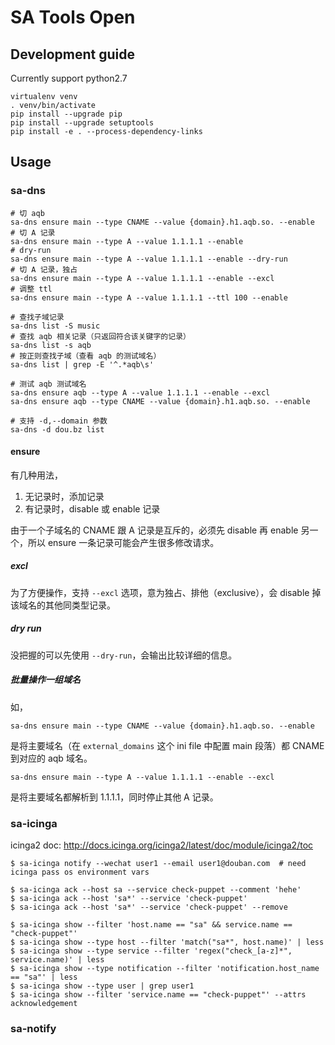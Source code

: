 # SA Tools Open


## Development guide

Currently support python2.7

```
virtualenv venv
. venv/bin/activate
pip install --upgrade pip
pip install --upgrade setuptools
pip install -e . --process-dependency-links
```

## Usage

### sa-dns

```
# 切 aqb
sa-dns ensure main --type CNAME --value {domain}.h1.aqb.so. --enable
# 切 A 记录
sa-dns ensure main --type A --value 1.1.1.1 --enable
# dry-run
sa-dns ensure main --type A --value 1.1.1.1 --enable --dry-run
# 切 A 记录，独占
sa-dns ensure main --type A --value 1.1.1.1 --enable --excl
# 调整 ttl
sa-dns ensure main --type A --value 1.1.1.1 --ttl 100 --enable

# 查找子域记录
sa-dns list -S music
# 查找 aqb 相关记录（只返回符合该关键字的记录）
sa-dns list -s aqb
# 按正则查找子域（查看 aqb 的测试域名）
sa-dns list | grep -E '^.*aqb\s'

# 测试 aqb 测试域名
sa-dns ensure aqb --type A --value 1.1.1.1 --enable --excl
sa-dns ensure aqb --type CNAME --value {domain}.h1.aqb.so. --enable

# 支持 -d,--domain 参数
sa-dns -d dou.bz list
```

#### ensure

有几种用法，

1. 无记录时，添加记录
2. 有记录时，disable 或 enable 记录

由于一个子域名的 CNAME 跟 A 记录是互斥的，必须先 disable 再 enable 另一个，所以 ensure 一条记录可能会产生很多修改请求。

##### excl

为了方便操作，支持 `--excl` 选项，意为独占、排他（exclusive），会 disable 掉该域名的其他同类型记录。

##### dry run

没把握的可以先使用 `--dry-run`，会输出比较详细的信息。

##### 批量操作一组域名

如，

`sa-dns ensure main --type CNAME --value {domain}.h1.aqb.so. --enable`

是将主要域名（在 `external_domains` 这个 ini file 中配置 main 段落）都 CNAME 到对应的 aqb 域名。

`sa-dns ensure main --type A --value 1.1.1.1 --enable --excl`

是将主要域名都解析到 1.1.1.1，同时停止其他 A 记录。

### sa-icinga

icinga2 doc: <http://docs.icinga.org/icinga2/latest/doc/module/icinga2/toc>

```
$ sa-icinga notify --wechat user1 --email user1@douban.com  # need icinga pass os environment vars

$ sa-icinga ack --host sa --service check-puppet --comment 'hehe'
$ sa-icinga ack --host 'sa*' --service 'check-puppet'
$ sa-icinga ack --host 'sa*' --service 'check-puppet' --remove

$ sa-icinga show --filter 'host.name == "sa" && service.name == "check-puppet"'
$ sa-icinga show --type host --filter 'match("sa*", host.name)' | less
$ sa-icinga show --type service --filter 'regex("check_[a-z]*", service.name)' | less
$ sa-icinga show --type notification --filter 'notification.host_name == "sa"' | less
$ sa-icinga show --type user | grep user1
$ sa-icinga show --filter 'service.name == "check-puppet"' --attrs acknowledgement
```

### sa-notify

